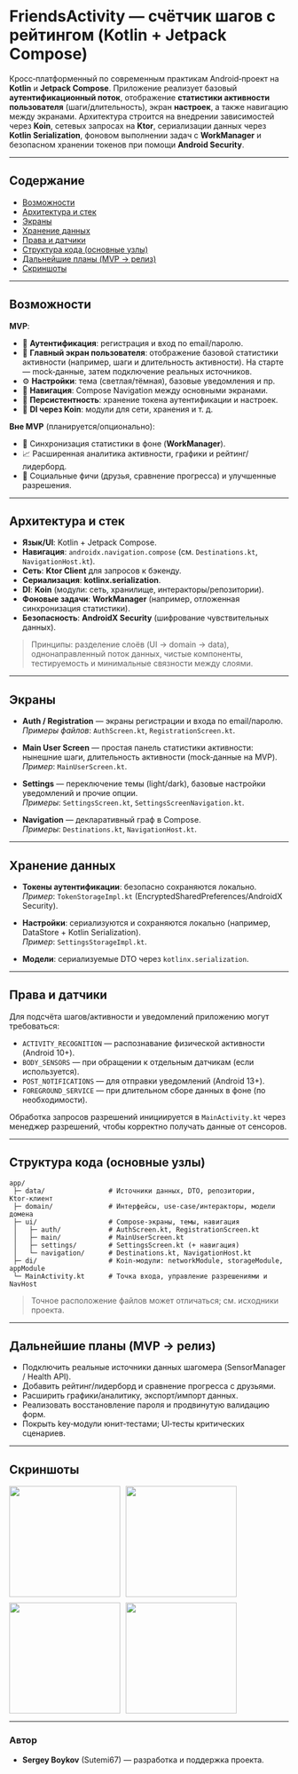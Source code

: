 # FriendsActivity — счётчик шагов с рейтингом (Kotlin + Jetpack Compose)

Кросс‑платформенный по современным практикам Android‑проект на **Kotlin** и **Jetpack Compose**.
Приложение реализует базовый **аутентификационный поток**, отображение **статистики активности
пользователя** (шаги/длительность), экран **настроек**, а также навигацию между экранами.
Архитектура строится на внедрении зависимостей через **Koin**, сетевых запросах на **Ktor**,
сериализации данных через **Kotlin Serialization**, фоновом выполнении задач с **WorkManager** и
безопасном хранении токенов при помощи **Android Security**.

---

## Содержание

- [Возможности](#возможности)
- [Архитектура и стек](#архитектура-и-стек)
- [Экраны](#экраны)
- [Хранение данных](#хранение-данных)
- [Права и датчики](#права-и-датчики)
- [Структура кода (основные узлы)](#структура-кода-основные-узлы)
- [Дальнейшие планы (MVP → релиз)](#дальнейшие-планы-mvp--релиз)
- [Скриншоты](#скриншоты)

---

## Возможности

**MVP**:

- 🔐 **Аутентификация**: регистрация и вход по email/паролю.
- 👣 **Главный экран пользователя**: отображение базовой статистики активности (например, шаги и
  длительность активности). На старте — mock‑данные, затем подключение реальных источников.
- ⚙️ **Настройки**: тема (светлая/тёмная), базовые уведомления и пр.
- 🧭 **Навигация**: Compose Navigation между основными экранами.
- 💾 **Персистентность**: хранение токена аутентификации и настроек.
- 🧩 **DI через Koin**: модули для сети, хранения и т. д.

**Вне MVP** (планируется/опционально):

- 📶 Синхронизация статистики в фоне (**WorkManager**).
- 📈 Расширенная аналитика активности, графики и рейтинг/лидерборд.
- 🙌 Социальные фичи (друзья, сравнение прогресса) и улучшенные разрешения.

---

## Архитектура и стек

- **Язык/UI**: Kotlin + Jetpack Compose.
- **Навигация**: `androidx.navigation.compose` (см. `Destinations.kt`, `NavigationHost.kt`).
- **Сеть**: **Ktor Client** для запросов к бэкенду.
- **Сериализация**: **kotlinx.serialization**.
- **DI**: **Koin** (модули: сеть, хранилище, интеракторы/репозитории).
- **Фоновые задачи**: **WorkManager** (например, отложенная синхронизация статистики).
- **Безопасность**: **AndroidX Security** (шифрование чувствительных данных).

> Принципы: разделение слоёв (UI → domain → data), однонаправленный поток данных, чистые компоненты,
> тестируемость и минимальные связности между слоями.

---

## Экраны

- **Auth / Registration** — экраны регистрации и входа по email/паролю.  
  _Примеры файлов_: `AuthScreen.kt`, `RegistrationScreen.kt`.

- **Main User Screen** — простая панель статистики активности: нынешние шаги, длительность
  активности (mock‑данные на MVP).  
  _Пример_: `MainUserScreen.kt`.

- **Settings** — переключение темы (light/dark), базовые настройки уведомлений и прочие опции.  
  _Примеры_: `SettingsScreen.kt`, `SettingsScreenNavigation.kt`.

- **Navigation** — декларативный граф в Compose.  
  _Примеры_: `Destinations.kt`, `NavigationHost.kt`.

---

## Хранение данных

- **Токены аутентификации**: безопасно сохраняются локально.  
  _Пример_: `TokenStorageImpl.kt` (EncryptedSharedPreferences/AndroidX Security).

- **Настройки**: сериализуются и сохраняются локально (например, DataStore + Kotlin
  Serialization).  
  _Пример_: `SettingsStorageImpl.kt`.

- **Модели**: сериализуемые DTO через `kotlinx.serialization`.

---

## Права и датчики

Для подсчёта шагов/активности и уведомлений приложению могут требоваться:

- `ACTIVITY_RECOGNITION` — распознавание физической активности (Android 10+).
- `BODY_SENSORS` — при обращении к отдельным датчикам (если используется).
- `POST_NOTIFICATIONS` — для отправки уведомлений (Android 13+).
- `FOREGROUND_SERVICE` — при длительном сборе данных в фоне (по необходимости).

Обработка запросов разрешений инициируется в `MainActivity.kt` через менеджер разрешений, чтобы
корректно получать данные от сенсоров.

---

## Структура кода (основные узлы)

```text
app/
 ├─ data/                # Источники данных, DTO, репозитории, Ktor‑клиент
 ├─ domain/              # Интерфейсы, use‑case/интеракторы, модели домена
 ├─ ui/                  # Compose‑экраны, темы, навигация
 │   ├─ auth/            # AuthScreen.kt, RegistrationScreen.kt
 │   ├─ main/            # MainUserScreen.kt
 │   ├─ settings/        # SettingsScreen.kt (+ навигация)
 │   └─ navigation/      # Destinations.kt, NavigationHost.kt
 ├─ di/                  # Koin‑модули: networkModule, storageModule, appModule
 └─ MainActivity.kt      # Точка входа, управление разрешениями и NavHost
```

> Точное расположение файлов может отличаться; см. исходники проекта.

---

## Дальнейшие планы (MVP → релиз)

- Подключить реальные источники данных шагомера (SensorManager / Health API).
- Добавить рейтинг/лидерборд и сравнение прогресса с друзьями.
- Расширить графики/аналитику, экспорт/импорт данных.
- Реализовать восстановление пароля и продвинутую валидацию форм.
- Покрыть key‑модули юнит‑тестами; UI‑тесты критических сценариев.

---

## Скриншоты

<div style="display: flex; gap: 10px; flex-wrap: wrap;">
<img src="https://github.com/user-attachments/assets/53d25210-bdcf-4388-886a-da8b1bfe49b5"  width="200" style="height: auto"/>
<img src="https://github.com/user-attachments/assets/f1665a7b-b5f7-419f-ba44-27aaaba784ff" width="200" style="height: auto"/>
<img  src="https://github.com/user-attachments/assets/c7735e9d-8cca-4667-b092-57fc9b386d53"  width="200" style="height: auto"/>
<img  src="https://github.com/user-attachments/assets/ac41abf6-6d94-4e97-8b91-6ddf32de82c0"  width="200" style="height: auto"/>
</div>

---

### Автор

- **Sergey Boykov** (Sutemi67) — разработка и поддержка проекта.




